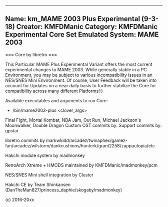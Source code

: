 -----------------------
Name: km_MAME 2003 Plus Experimental (9-3-18)
Creator: KMFDManic
Category: KMFDManic Experimental Core Set
Emulated System: MAME 2003
-----------------------
=== Core by libretro ===

This Particular MAME Plus Experimental Variant offers the most current experimental
changes to MAME 2003. While generally stable in a PC Environment, you 
may be subject to various incompatibility issues in an NES/SNES Mini
Environment. Of course, User Feedback will be taken into account for Updates
on a near daily basis to further stabilize the Core for compatibility across
many different Platforms!:)    

Available executables and arguments to run Core:
- /bin/mame2003-plus <rom> <clover_args>

Final Fight, Mortal Kombat, NBA Jam, Out Run, Michael Jackson's Moonwalker, Double Dragon Custom OST commits by: Support commits by:
gpstar

libretro commits by markwkidd/arcadez/twinaphex/gamez-fan/arcadez/wilstorm/dankcushions/hunterk/grant2258/zappautopia/etc

Hakchi module system by madmonkey

RetroArch Xtreme + HMODS maintained by KMFDManic/madmonkey/pcm

NES/SNES Mini shell integration by Cluster

Hakchi CE by Team Shinkansen (DanTheMan827/princess_daphie/skogaby/madmonkey)

(c) 2016-20xx
